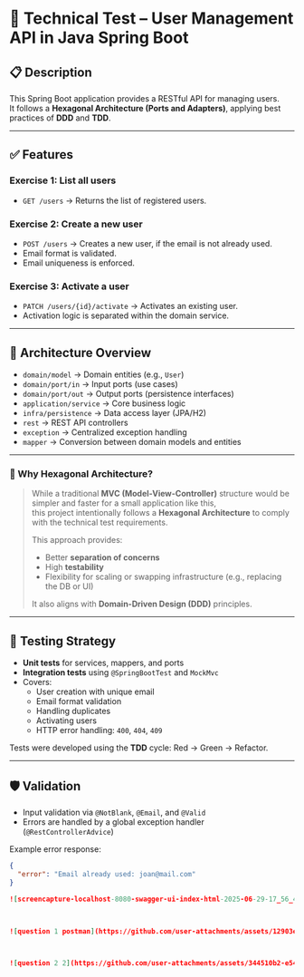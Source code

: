 # 🧪 Technical Test – User Management API in Java Spring Boot

## 📋 Description

This Spring Boot application provides a RESTful API for managing users.  
It follows a **Hexagonal Architecture (Ports and Adapters)**, applying best practices of **DDD** and **TDD**.

---

## ✅ Features

### Exercise 1: List all users
- `GET /users` → Returns the list of registered users.

### Exercise 2: Create a new user
- `POST /users` → Creates a new user, if the email is not already used.
- Email format is validated.
- Email uniqueness is enforced.

### Exercise 3: Activate a user
- `PATCH /users/{id}/activate` → Activates an existing user.
- Activation logic is separated within the domain service.

---

## 🧱 Architecture Overview

- `domain/model` → Domain entities (e.g., `User`)
- `domain/port/in` → Input ports (use cases)
- `domain/port/out` → Output ports (persistence interfaces)
- `application/service` → Core business logic
- `infra/persistence` → Data access layer (JPA/H2)
- `rest` → REST API controllers
- `exception` → Centralized exception handling
- `mapper` → Conversion between domain models and entities

---

### 🧭 Why Hexagonal Architecture?

> While a traditional **MVC (Model-View-Controller)** structure would be simpler and faster for a small application like this,  
> this project intentionally follows a **Hexagonal Architecture** to comply with the technical test requirements.  
>  
> This approach provides:
> - Better **separation of concerns**
> - High **testability**
> - Flexibility for scaling or swapping infrastructure (e.g., replacing the DB or UI)
>  
> It also aligns with **Domain-Driven Design (DDD)** principles.

---

## 🧪 Testing Strategy

- **Unit tests** for services, mappers, and ports
- **Integration tests** using `@SpringBootTest` and `MockMvc`
- Covers:
  - User creation with unique email
  - Email format validation
  - Handling duplicates
  - Activating users
  - HTTP error handling: `400`, `404`, `409`

Tests were developed using the **TDD** cycle: Red → Green → Refactor.

---

## 🛡️ Validation

- Input validation via `@NotBlank`, `@Email`, and `@Valid`
- Errors are handled by a global exception handler (`@RestControllerAdvice`)

Example error response:

```json
{
  "error": "Email already used: joan@mail.com"
}

![screencapture-localhost-8080-swagger-ui-index-html-2025-06-29-17_56_43](https://github.com/user-attachments/assets/273df058-8aa4-4fef-8dbd-2669e1f17541)



![question 1 postman](https://github.com/user-attachments/assets/12903ee3-0bce-4931-947e-26b3c8ea5a93)



![question 2 2](https://github.com/user-attachments/assets/344510b2-e544-42a1-a593-cabe28f5750d)



